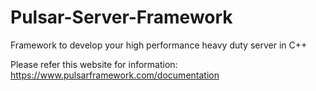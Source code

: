# Pulsar-Server-Framework
Framework to develop your high performance heavy duty server in C++

Please refer this website for information: https://www.pulsarframework.com/documentation
